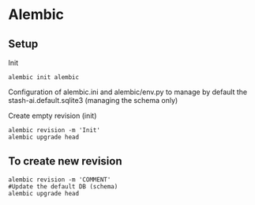 # Alembic
## Setup
Init
```
alembic init alembic
```
Configuration of alembic.ini and alembic/env.py to manage by default the stash-ai.default.sqlite3 (managing the schema only)

Create empty revision (init)

```
alembic revision -m 'Init'
alembic upgrade head
```

## To create new revision

```
alembic revision -m 'COMMENT'
#Update the default DB (schema)
alembic upgrade head
```
